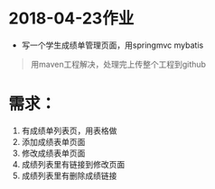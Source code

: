 # 2018-04-23作业
* 写一个学生成绩单管理页面，用springmvc mybatis
> 用maven工程解决，处理完上传整个工程到github

# 需求：
1. 有成绩单列表页，用表格做
2. 添加成绩表单页面
3. 修改成绩表单页面
4. 成绩列表里有链接到修改页面
5. 成绩列表里有删除成绩链接
